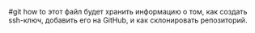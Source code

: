 #git how to
этот файл будет хранить информацию о том, как создать ssh-ключ, добавить его на GitHub, и как склонировать репозиторий.
